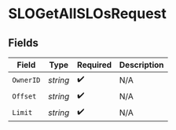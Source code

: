 # SLOGetAllSLOsRequest


## Fields

| Field              | Type               | Required           | Description        |
| ------------------ | ------------------ | ------------------ | ------------------ |
| `OwnerID`          | *string*           | :heavy_check_mark: | N/A                |
| `Offset`           | *string*           | :heavy_check_mark: | N/A                |
| `Limit`            | *string*           | :heavy_check_mark: | N/A                |